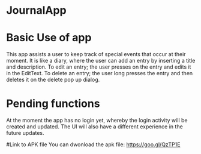 # JournalApp

# Basic Use of app
  This app assists a user to keep track of special events that occur at their moment.
  It is like a diary, where the user can add an entry by inserting a title and description.
  To edit an entry; the user presses on the entry and edits it in the EditText.
  To delete an entry; the user long presses the entry and then deletes it on the delete pop up dialog.

# Pending functions
  At the moment the app has no login yet, whereby the login activity will be created and updated.
  The UI will also have a different experience in the future updates.
 
#Link to APK file 
 You can dwonload the apk file: https://goo.gl/QzTP1E
